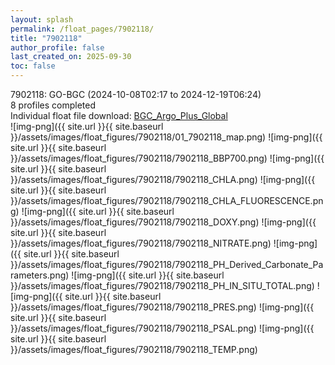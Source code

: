 ```yaml
---
layout: splash
permalink: /float_pages/7902118/
title: "7902118"
author_profile: false
last_created_on: 2025-09-30
toc: false
---
```

 
7902118: GO-BGC (2024-10-08T02:17 to 2024-12-19T06:24)\
8 profiles completed\
Individual float file download: [BGC_Argo_Plus_Global](https://ftp.soest.hawaii.edu/bgc_argo_plus/Individual_Floats/outliers_removed/7902118_Sprof_processed.nc)\
![img-png]({{ site.url }}{{ site.baseurl }}/assets/images/float_figures/7902118/01_7902118_map.png)
![img-png]({{ site.url }}{{ site.baseurl }}/assets/images/float_figures/7902118/7902118_BBP700.png)
![img-png]({{ site.url }}{{ site.baseurl }}/assets/images/float_figures/7902118/7902118_CHLA.png)
![img-png]({{ site.url }}{{ site.baseurl }}/assets/images/float_figures/7902118/7902118_CHLA_FLUORESCENCE.png)
![img-png]({{ site.url }}{{ site.baseurl }}/assets/images/float_figures/7902118/7902118_DOXY.png)
![img-png]({{ site.url }}{{ site.baseurl }}/assets/images/float_figures/7902118/7902118_NITRATE.png)
![img-png]({{ site.url }}{{ site.baseurl }}/assets/images/float_figures/7902118/7902118_PH_Derived_Carbonate_Parameters.png)
![img-png]({{ site.url }}{{ site.baseurl }}/assets/images/float_figures/7902118/7902118_PH_IN_SITU_TOTAL.png)
![img-png]({{ site.url }}{{ site.baseurl }}/assets/images/float_figures/7902118/7902118_PRES.png)
![img-png]({{ site.url }}{{ site.baseurl }}/assets/images/float_figures/7902118/7902118_PSAL.png)
![img-png]({{ site.url }}{{ site.baseurl }}/assets/images/float_figures/7902118/7902118_TEMP.png)
